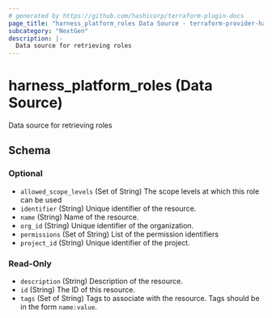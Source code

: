 ```yaml
---
# generated by https://github.com/hashicorp/terraform-plugin-docs
page_title: "harness_platform_roles Data Source - terraform-provider-harness"
subcategory: "NextGen"
description: |-
  Data source for retrieving roles
---
```


# harness_platform_roles (Data Source)

Data source for retrieving roles



<!-- schema generated by tfplugindocs -->
## Schema

### Optional

- `allowed_scope_levels` (Set of String) The scope levels at which this role can be used
- `identifier` (String) Unique identifier of the resource.
- `name` (String) Name of the resource.
- `org_id` (String) Unique identifier of the organization.
- `permissions` (Set of String) List of the permission identifiers
- `project_id` (String) Unique identifier of the project.

### Read-Only

- `description` (String) Description of the resource.
- `id` (String) The ID of this resource.
- `tags` (Set of String) Tags to associate with the resource. Tags should be in the form `name:value`.


